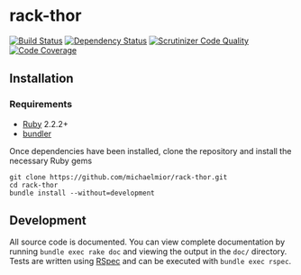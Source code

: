 # rack-thor

[![Build Status](https://travis-ci.org/michaelmior/rack-thor.svg?branch=master)](https://travis-ci.org/michaelmior/rack-thor)
[![Dependency Status](https://gemnasium.com/michaelmior/rack-thor.svg)](https://gemnasium.com/michaelmior/rack-thor)
[![Scrutinizer Code Quality](https://scrutinizer-ci.com/g/michaelmior/rack-thor/badges/quality-score.png?b=master)](https://scrutinizer-ci.com/g/michaelmior/rack-thor/?branch=master)
[![Code Coverage](https://scrutinizer-ci.com/g/michaelmior/rack-thor/badges/coverage.png?b=master)](https://scrutinizer-ci.com/g/michaelmior/rack-thor/?branch=master)

## Installation

### Requirements

 * [Ruby](https://www.ruby-lang.org/) 2.2.2+
 * [bundler](http://bundler.io/)

Once dependencies have been installed, clone the repository and install the necessary Ruby gems

    git clone https://github.com/michaelmior/rack-thor.git
    cd rack-thor
    bundle install --without=development

## Development

All source code is documented.
You can view complete documentation by running `bundle exec rake doc` and viewing the output in the `doc/` directory.
Tests are written using [RSpec](http://rspec.info/) and can be executed with `bundle exec rspec`.
